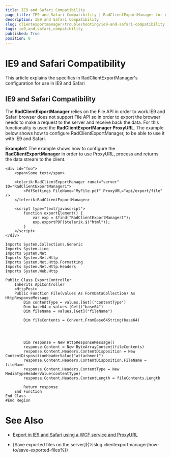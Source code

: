 ```yaml
---
title: IE9 and Safari Compatibility
page_title: IE9 and Safari Compatibility | RadClientExportManager for ASP.NET AJAX Documentation
description: IE9 and Safari Compatibility
slug: clientexportmanager/troubleshooting/ie9-and-safari-compatibility
tags: ie9,and,safari,compatibility
published: True
position: 0
---
```


# IE9 and Safari Compatibility



This article explains the specifics in RadClientExportManager's configuration for use in IE9 and Safari

## IE9 and Safari Compatibility

The **RadClientExportManager** relies on the File API in order to work.IE9 and Safari browser does not support File API so in order to export the browser needs to make a request to the server and receive back the data. For this functionality is used the **RadClientExportManager ProxyURL**. The example below shows how to configure RadClientExportManager, to be able to use it with IE9 and Safari.

**Example1:** The example shows how to configure the **RadClientExportManager** in order to use ProxyURL, process and returns the data stream to the client.



````ASPNET
<div id="foo">
	<span>Some text</span>

	<telerik:RadClientExportManager runat="server" ID="RadClientExportManager1">
		<PdfSettings FileName="MyFile.pdf" ProxyURL="api/export/file" />
	</telerik:RadClientExportManager>

	<script type="text/javascript">
		function exportElement() {
			var exp = $find("RadClientExportManager1");
			exp.exportPDF($telerik.$("html"));
		}
	</script>
</div>
````
````VB.NET
Imports System.Collections.Generic
Imports System.Linq
Imports System.Net
Imports System.Net.Http
Imports System.Net.Http.Formatting
Imports System.Net.Http.Headers
Imports System.Web.Http

Public Class ExportController
	Inherits ApiController
	<HttpPost> _
	Public Function File(values As FormDataCollection) As HttpResponseMessage
		Dim contentType = values.[Get]("contentType")
		Dim base64 = values.[Get]("base64")
		Dim fileName = values.[Get]("fileName")

		Dim fileContents = Convert.FromBase64String(base64)




		Dim response = New HttpResponseMessage()
		response.Content = New ByteArrayContent(fileContents)
		response.Content.Headers.ContentDisposition = New ContentDispositionHeaderValue("attachment")
		response.Content.Headers.ContentDisposition.FileName = fileName
		response.Content.Headers.ContentType = New MediaTypeHeaderValue(contentType)
		response.Content.Headers.ContentLength = fileContents.Length

		Return response
	End Function
End Class
#End Region
````



# See Also

* [Export in IE9 and Safari using a WCF service and ProxyURL](http://www.telerik.com/support/code-library/ie9-and-safari-compatibility)

* [Save exported files on the server]({%slug clientexportmanager/how-to/save-exported-files%})

